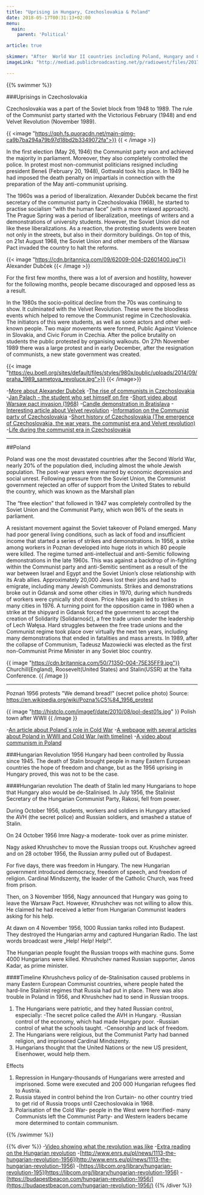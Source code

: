 ```yaml
---
title: "Uprising in Hungary, Czechoslovakia & Poland"
date: 2018-05-17T00:31:13+02:00
menu:
  main:
    parent: 'Political'

article: true

skimmer: "After  World War II countries including Poland, Hungary and Czechoslovakia were occupied by USSR, which was considered the “mother” of communism. This led to a lack of human rights and freedom for citizens. Those who refused to support the regime were often imprisoned or given sanctions. The era of communism ended after several uprisings and demonstrations throughout Eastern Europe in the late 1980’s."
imageLink: "http://mediad.publicbroadcasting.net/p/radiowest/files/201710/101217_chains.jpg"

---
```


{{% swimmer %}}

###Uprisings in Czechoslovakia

Czechoslovakia was a part of the Soviet block from 1948 to 1989. The rule of the Communist party started with the Victorious February (1948) and end Velvet Revolution (November 1989).

{{ <image "https://qph.fs.quoracdn.net/main-qimg-ca9b7ba294a79b97d18bd2b3349072fa">}}
{{ < /image >}}

In the first election (May 26, 1946) the Communist party won and achieved the majority in parliament. Moreover, they also completely controlled the police. In protest most non-communist politicians resigned including president Beneš (February 20, 1948), Gottwald took his place. In 1949 he had imposed the death penalty on impartials in connection with the preparation of the May anti-communist uprising.



The 1960s was a period of liberalization. Alexander Dubček became the first secretary of the communist party in Czechoslovakia (1968), he started to practise socialism “with the human face” (with a more relaxed approach). The Prague Spring was a period of liberalization, meetings of writers and a demonstrations of university students. However, the Soviet Union did not like these liberalizations. As a reaction,  the protesting students were beaten not only in the streets, but also in their dormitory buildings. On top of this, on 21st August 1968, the Soviet Union and other members of the Warsaw Pact invaded the country to halt the reforms.


{{< image "https://cdn.britannica.com/09/62009-004-D2601400.jpg"}}
Alexander Dubček
{{< /image  >}}

For the first few months, there was a lot of aversion and hostility, however for the following months, people became discouraged and opposed less as a result.



In the 1980s the socio-political decline from the 70s was continuing to show. It culminated with the Velvet Revolution. These were the bloodless events which helped to remove the Communist regime in Czechoslovakia. The initiators of this were students, as well as some actors and other well-known people. Two major movements were formed, Public Against Violence in Slovakia,  and Civic Forum in Czechia. After the police brutality on students the public protested by organising walkouts. On 27th November 1989 there was a large protest and in early December, after the resignation of communists, a new state government was created.

{{< image "https://eu.boell.org/sites/default/files/styles/980x/public/uploads/2014/09/praha_1989_sametova_revoluce.jpg">}}
{{< /image>}}

-[More about Alexander Dubček](https://www.historylearningsite.co.uk/modern-world-history-1918-to-1980/the-cold-war/alexander-dubcek/)
-[The rise of communists in Czechoslovakia](https://thevieweast.wordpress.com/tag/victorious-february/)
-[Jan Palach - the student who set himself on fire](https://en.wikipedia.org/wiki/Jan_Palach)
-[Short video about Warsaw pact invasion (1968)](https://www.youtube.com/watch?v=kBBuwRD0CRE)
-[Candle demonstration in Bratislava](https://en.wikipedia.org/wiki/Candle_demonstration_in_Bratislava)
-[Interesting article about Velvet revolution](https://www.nonviolent-conflict.org/czechoslovakias-velvet-revolution-1989/)
-[Information on the Communist party of Czechoslovakia](https://en.wikipedia.org/wiki/Communist_Party_of_Czechoslovakia)
-[Short history of Czechoslovakia (The emergence of Czechoslovakia, the war years, the communist era and Velvet revolution)](https://www.encyclopedia.com/history/modern-europe/czech-and-slovak-history/czechoslovakia)
-[Life during the communist era in Czechoslovakia](https://www.private-prague-guide.com/article/life-during-the-communist-era-in-czechoslovakia/)

********************************************************************************
##Poland

Poland was one the most devastated countries after the Second World War, nearly 20% of the population died, including almost the whole Jewish population. 
The post-war years were marred by economic depression and social unrest. Following pressure from the Soviet Union, the Communist government rejected an offer of support from the United States to rebuild the country, which was known as the Marshall plan


The “free election” that followed in 1947 was completely controlled by the Soviet Union and the Communist Party, which won 96% of the seats in parliament.


A resistant movement against the Soviet takeover of Poland emerged.
Many had poor general living conditions, such as lack of food and insufficient income that started a series of strikes and demonstrations. 
In 1956, a strike among workers in Poznan developed into huge riots in which 80 people were killed.
The regime turned anti-intellectual and anti-Semitic following demonstrations in the late 1960s. This was against a backdrop of in-fighting within the Communist party and anti-Semitic sentiment as a result of the war between Israel and Egypt and the Soviet Union’s close relationship with its Arab allies. Approximately 20,000 Jews lost their jobs and had to emigrate, including many Jewish Communists. 
Strikes and demonstrations broke out in Gdansk and some other cities in 1970, during which hundreds of workers were cynically shot down. Price hikes again led to strikes in many cities in 1976.
A turning point for the opposition came in 1980 when a strike at the shipyard in Gdansk forced the government to accept the creation of Solidarity (Solidarność), a free trade union under the leadership of Lech Wałęsa. Hard struggles between the free trade unions and the Communist regime took place over virtually the next ten years, including many demonstrations that ended in fatalities and mass arrests.
In 1989, after the collapse of Communism, Tadeusz Mazowiecki was elected as the first non-Communist Prime Minister  in any Soviet bloc country.

{{ image "https://cdn.britannica.com/50/71350-004-75E35FF9.jpg"}}
Churchill(England), Roosevelt(United States) and Stalin(USSR) at the Yalta Conference.
{{ /image }}

********
Poznań 1956 protests  "We demand bread!" (secret police photo)
Source: https://en.wikipedia.org/wiki/Pozna%C5%84_1956_protest


{{ image "http://histclo.com/imagef/date/2010/08/pol-dest01s.jpg" }}
Polish town after WWII
{{ /image }}

-[An article about Poland´s role in Cold War](https://www.enotes.com/homework-help/how-did-poland-play-role-causing-cold-war-381199)
-[A webpage with several articles about Poland in WWII and Cold War (with timeline)](https://www.timetoast.com/timelines/cold-war-a-polish-perspective)
-[A video about communism in Poland](https://www.youtube.com/watch?v=soSz64AI-NI)

###Hungarian Revolution 1956
Hungary had been controlled by Russia since 1945. The death of Stalin brought people in many Eastern European countries the hope of freedom and change, but as the 1956 uprising in Hungary proved, this was not to be the case.

####Hungarian revolution
The death of Stalin led many Hungarians to hope that Hungary also would be de-Stalinised. In July 1956, the Stalinist Secretary of the Hungarian Communist Party, Rakosi, fell from power.

During October 1956, students, workers and soldiers in Hungary attacked the AVH (the secret police) and Russian soldiers, and smashed a statue of Stalin.

On 24 October 1956 Imre Nagy-a moderate- took over as prime minister.

Nagy asked Khrushchev to move the Russian troops out. Krushchev agreed and on 28 october 1956, the Russian army pulled out of Budapest.

For five days, there was freedom in Hungary. The new Hungarian government introduced democracy, freedom of speech, and freedom of religion. Cardinal Mindszenty, the leader of the Catholic Church, was freed from prison.

Then, on 3 November 1956, Nagy announced that Hungary was going to leave the Warsaw Pact. However, Khrushchev was not willing to allow this. He claimed he had received a letter from Hungarian Communist leaders asking for his help.

At  dawn on 4 November 1956, 1000 Russian tanks rolled into Budapest. They destroyed the Hungarian army and captured Hungarian Radio. The last words broadcast were „Help! Help! Help!“.

The Hungarian people fought the Russian troops with machine guns. Some 4000 Hungarians were killed.
Khrushchev named Russian supporter, Janos Kadar, as prime minister.

####Timeline
Khrushchevs policy of de-Stalinisation caused problems in many Eastern European Communist countries, where people hated the hard-line Stalinist regimes that Russia had put in place. There was also trouble in Poland in 1956, and Khrushchev had to send in Russian troops.
1. The Hungarians were patriotic, and they hated Russian control, especially:
-The secret police called the AVH in Hungary.
-Russian control of the economy, which had made Hungary poor.
-Russian control of what the schools taught.
-Censorship and lack of freedom.
2. The Hungarians were religious, but the Communist Party had banned religion, and imprisoned Cardinal Mindszenty.
3. Hungarians thought that the United Nations or the new US president, Eisenhower, would help them.



Effects
1. Repression in Hungary-thousands of Hungarians were arrested and imprisoned. Some were executed and 200 000 Hungarian refugees fled to Austria.
2. Russia stayed in control behind the Iron Curtain- no other country tried to get rid of Russia troops until Czechoslovakia in 1968.
3. Polarisation of the Cold War- people in the West were horrified- many Communists left the Communist Party- and Western leaders became more determined to contain communism.

{{% /swimmer %}}

{{% diver %}}
-[Video showing what the revolution was like](https://www.youtube.com/watch?v=ihS_D0Btaz8)
-[Extra reading on the Hungarian revolution](http://www.enrs.eu/pl/news/1113-the-hungarian-revolution-1956)
-[http://www.enrs.eu/pl/news/1113-the-hungarian-revolution-1956](http://www.enrs.eu/pl/news/1113-the-hungarian-revolution-1956)
-[https://libcom.org/library/hungarian-revolution-195](https://libcom.org/library/hungarian-revolution-1956)
-[https://budapestbeacon.com/hungarian-revolution-1956/](https://budapestbeacon.com/hungarian-revolution-1956/)
{{% /diver %}}
